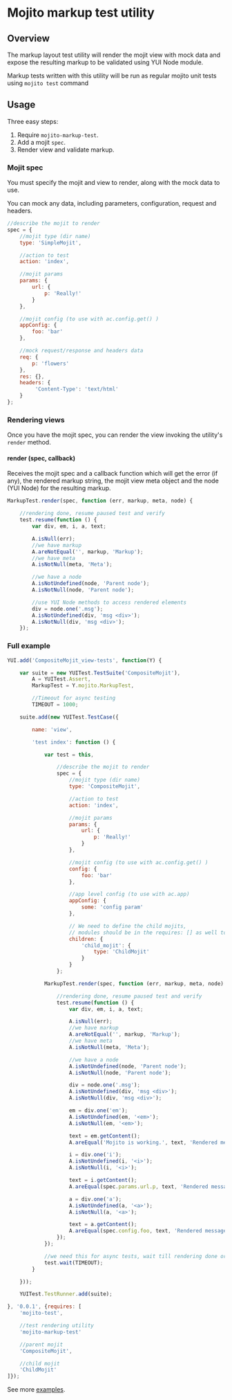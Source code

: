 # Mojito markup test utility

## Overview

The markup layout test utility will render the mojit view with mock data and expose
the resulting markup to be validated using YUI Node module.

Markup tests written with this utility will be run as regular mojito unit tests
using `mojito test` command

## Usage

Three easy steps:
 1. Require `mojito-markup-test`.
 2. Add a mojit `spec`.
 3. Render view and validate markup.

### Mojit spec

You must specify the mojit and view to render, along with the mock data to use.

You can mock any data, including parameters, configuration, request and headers.
```javascript
//describe the mojit to render
spec = {
    //mojit type (dir name)
    type: 'SimpleMojit',

    //action to test
    action: 'index',

    //mojit params
    params: {
        url: {
            p: 'Really!'
        }
    },

    //mojit config (to use with ac.config.get() )
    appConfig: {
        foo: 'bar'
    },

    //mock request/response and headers data
    req: {
        p: 'flowers'
    },
    res: {},
    headers: {
         'Content-Type': 'text/html'
    }
};
```

### Rendering views

Once you have the mojit spec, you can render the view invoking the utility's `render` method.

#### **render** (spec, callback)

Receives the mojit spec and a callback function which will get the error (if any),
the rendered markup string, the mojit view meta object and the node (YUI Node)
for the resulting markup.
```javascript
MarkupTest.render(spec, function (err, markup, meta, node) {

    //rendering done, resume paused test and verify
    test.resume(function () {
        var div, em, i, a, text;

        A.isNull(err);
        //we have markup
        A.areNotEqual('', markup, 'Markup');
        //we have meta
        A.isNotNull(meta, 'Meta');

        //we have a node
        A.isNotUndefined(node, 'Parent node');
        A.isNotNull(node, 'Parent node');

        //use YUI Node methods to access rendered elements
        div = node.one('.msg');
        A.isNotUndefined(div, 'msg <div>');
        A.isNotNull(div, 'msg <div>');
    });
```

### Full example

```javascript
YUI.add('CompositeMojit_view-tests', function(Y) {

    var suite = new YUITest.TestSuite('CompositeMojit'),
        A = YUITest.Assert,
        MarkupTest = Y.mojito.MarkupTest,

        //Timeout for async testing
        TIMEOUT = 1000;

    suite.add(new YUITest.TestCase({

        name: 'view',

        'test index': function () {

            var test = this,

                //describe the mojit to render
                spec = {
                    //mojit type (dir name)
                    type: 'CompositeMojit',

                    //action to test
                    action: 'index',

                    //mojit params
                    params: {
                        url: {
                            p: 'Really!'
                        }
                    },

                    //mojit config (to use with ac.config.get() )
                    config: {
                        foo: 'bar'
                    },

                    //app level config (to use with ac.app)
                    appConfig: {
                        some: 'config param'
                    },

                    // We need to define the child mojits,
                    // modules should be in the requires: [] as well to be loaded (see below)
                    children: {
                        'child_mojit': {
                            type: 'ChildMojit'
                        }
                    }
                };

            MarkupTest.render(spec, function (err, markup, meta, node) {

                //rendering done, resume paused test and verify
                test.resume(function () {
                    var div, em, i, a, text;

                    A.isNull(err);
                    //we have markup
                    A.areNotEqual('', markup, 'Markup');
                    //we have meta
                    A.isNotNull(meta, 'Meta');

                    //we have a node
                    A.isNotUndefined(node, 'Parent node');
                    A.isNotNull(node, 'Parent node');

                    div = node.one('.msg');
                    A.isNotUndefined(div, 'msg <div>');
                    A.isNotNull(div, 'msg <div>');

                    em = div.one('em');
                    A.isNotUndefined(em, '<em>');
                    A.isNotNull(em, '<em>');

                    text = em.getContent();
                    A.areEqual('Mojito is working.', text, 'Rendered message <em>');

                    i = div.one('i');
                    A.isNotUndefined(i, '<i>');
                    A.isNotNull(i, '<i>');

                    text = i.getContent();
                    A.areEqual(spec.params.url.p, text, 'Rendered message <i>');

                    a = div.one('a');
                    A.isNotUndefined(a, '<a>');
                    A.isNotNull(a, '<a>');

                    text = a.getContent();
                    A.areEqual(spec.config.foo, text, 'Rendered message <a>');
                });
            });

            //we need this for async tests, wait till rendering done or timeout
            test.wait(TIMEOUT);
        }

    }));

    YUITest.TestRunner.add(suite);

}, '0.0.1', {requires: [
    'mojito-test',

    //test rendering utility
    'mojito-markup-test'

    //parent mojit
    'CompositeMojit',

    //child mojit
    'ChildMojit'
]});
```

See more [examples](https://github.com/yahoo/mojito-markup-test/tree/master/examples).
